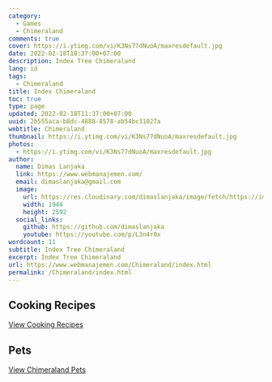 ```yaml
---
category:
  - Games
  - Chimeraland
comments: true
cover: https://i.ytimg.com/vi/K3Ns77dNuoA/maxresdefault.jpg
date: 2022-02-18T10:37:00+07:00
description: Index Tree Chimeraland
lang: id
tags:
  - Chimeraland
title: Index Chimeraland
toc: true
type: page
updated: 2022-02-18T11:37:00+07:00
uuid: 2b555aca-b8dc-4888-8578-ab54bc31027a
webtitle: Chimeraland
thumbnail: https://i.ytimg.com/vi/K3Ns77dNuoA/maxresdefault.jpg
photos:
  - https://i.ytimg.com/vi/K3Ns77dNuoA/maxresdefault.jpg
author:
  name: Dimas Lanjaka
  link: https://www.webmanajemen.com/
  email: dimaslanjaka@gmail.com
  image:
    url: https://res.cloudinary.com/dimaslanjaka/image/fetch/https://imgdb.net/images/3600.jpg
    width: 1944
    height: 2592
  social_links:
    github: https://github.com/dimaslanjaka
    youtube: https://youtube.com/p/L3n4r0x
wordcount: 11
subtitle: Index Tree Chimeraland
excerpt: Index Tree Chimeraland
url: https://www.webmanajemen.com/Chimeraland/index.html
permalink: /Chimeraland/index.html
---
```


## Cooking Recipes
[View Cooking Recipes](Recipes.html)

## Pets
[View Chimeraland Pets](Pets.html)
